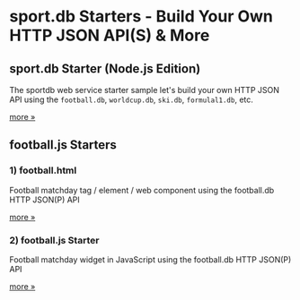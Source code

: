 # sport.db Starters - Build Your Own HTTP JSON API(S) & More



## sport.db Starter (Node.js Edition)

The sportdb web service starter sample let's build your own HTTP JSON API using the
`football.db`, `worldcup.db`, `ski.db`, `formulal1.db`, etc.

[more »](sport.db.starter.node.js)





## football.js Starters

### 1) football.html

Football matchday tag / element / web component using the football.db HTTP JSON(P) API

[more »](football.html)



### 2) football.js Starter

Football matchday widget in JavaScript using the football.db HTTP JSON(P) API


[more »](football.js.starter)


